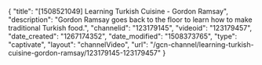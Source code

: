 {
    "title": "[1508521049] Learning Turkish Cuisine - Gordon Ramsay",
    "description": "Gordon Ramsay goes back to the floor to learn how to make traditional Turkish food.",
    "channelid": "123179145",
    "videoid": "123179457",
    "date_created": "1267174352",
    "date_modified": "1508373765",
    "type": "captivate",
    "layout": "channelVideo",
    "url": "\/gcn-channel\/learning-turkish-cuisine-gordon-ramsay\/123179145-123179457"
}